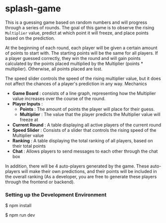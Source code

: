 # splash-game

This is a guessing game based on random numbers and will progress through a series of
rounds. The goal of this game is to observe the rising ```Multiplier``` value, predict at which point it
will freeze, and place points based on the prediction.

At the beginning of each round, each player will be given a certain amount of points to start with.
The starting points will be the same for all players. If a player guessed correctly, they win the
round and will gain points calculated by the points placed multiplied by the Multiplier (points *
multiplier). Otherwise, all points placed are lost.

The speed slider controls the speed of the rising multiplier value, but it does not affect the
chances of a player's prediction in any way.
Mechanics

- **Game Board** : consists of a line graph, representing how the Multiplier value increases
over the course of the round.
- **Player Inputs** :
  - **Points** : The amount of points the player will place for their guess.
  - **Multiplier** : The value that the player predicts the Multiplier value will freeze at
- **Current Round** : A table displaying all active players of the current round
- **Speed Slider** : Consists of a slider that controls the rising speed of the Multiplier value
- **Ranking** : A table displaying the total ranking of all players, based on their total points
- **Chat** : Allows players to send messages to each other through the chat box

In addition, there will be 4 auto-players generated by the game. These auto-players will make
their own predictions, and their points will be included in the overall ranking (As a developer, you
are free to generate these players through the frontend or backend).

### Setting up the Development Environment
$ npm install

$ npm run dev
